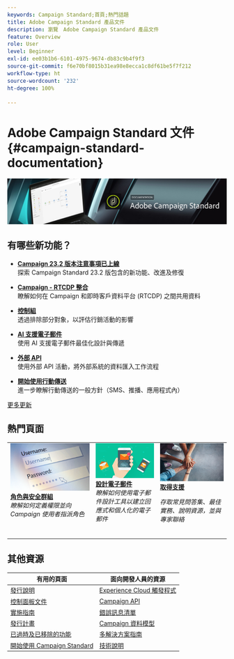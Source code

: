 ```yaml
---
keywords: Campaign Standard;首頁;熱門話題
title: Adobe Campaign Standard 產品文件
description: 瀏覽　Adobe Campaign Standard 產品文件
feature: Overview
role: User
level: Beginner
exl-id: ee03b1b6-6101-4975-9674-db83c9b4f9f3
source-git-commit: f6e70bf8015b31ea98e8ecca1c8df61be5f7f212
workflow-type: ht
source-wordcount: '232'
ht-degree: 100%

---
```


# Adobe Campaign Standard 文件 {#campaign-standard-documentation}

![Adobe Campaign Standard](start/using/assets/do-not-localize/banner_acs_doc.jpg)

## 有哪些新功能？

* **[Campaign 23.2 版本注意事項已上線](rn/using/release-notes.md)**<br/> 探索 Campaign Standard 23.2 版包含的新功能、改進及修復

* **[Campaign - RTCDP 整合](integrating/using/get-started-sources-destinations.md)**<br/>瞭解如何在 Campaign 和即時客戶資料平台 (RTCDP) 之間共用資料

* **[控制組](sending/using/control-group.md)**<br/>透過排除部分對象，以評估行銷活動的影響

* **[AI 支援電子郵件](sending/using/predictive.md)**<br/>使用 AI 支援電子郵件最佳化設計與傳遞

* **[外部 API](automating/using/external-api.md)**<br/> 使用外部 API 活動，將外部系統的資料匯入工作流程

* **[開始使用行動傳送](https://helpx.adobe.com/tw/campaign/kb/acs-mobile.html)**<br/>&#x200B;進一步瞭解行動傳送的一般方針（SMS、推播、應用程式內）

[更多更新](rn/using/documentation-updates.md)

## 熱門頁面

<table>
<tr>
  <td valign="top">
    <a href="administration/using/about-access-management.md">
      <img alt="角色" src="start/using/assets/roles.png"/>
    </a>
    <div>
    <a href="administration/using/about-access-management.md"><strong>角色與安全群組</strong></a>
    </div>
    <em>瞭解如何定義權限並向 Campaign 使用者指派角色</em>
    <br>
  </td>
  <td valign="top">
    <a href="designing/using/designing-content-in-adobe-campaign.md">
      <img alt="設計工具" src="start/using/assets/design.png" />
    </a>
    <div>
    <a href="designing/using/designing-content-in-adobe-campaign.md"><strong>設計電子郵件</strong></a>
    </div>
    <em>瞭解如何使用電子郵件設計工具以建立回應式和個人化的電子郵件</em>
    <br>
  </td>
  <td valign="top">
       <img alt="支援" src="start/using/assets/do-not-localize/help.jpeg" />
    <div><a href="support.md">
    <strong>取得支援</strong></a>
    </div>
    <p><em>存取常見問答集、最佳實務、說明資源，並與專家聯絡</em></p>
    <br>
  </td>
</tr>
</table>

## 其他資源

| 有用的頁面 | 面向開發人員的資源 |
|---|---|
| [發行說明](rn/using/release-notes.md) | [Experience Cloud 觸發程式](integrating/using/about-adobe-experience-cloud-triggers.md) |
| [控制面板文件](https://experienceleague.adobe.com/docs/control-panel/using/control-panel-home.html?lang=zh-Hant) | [Campaign API](api/using/get-started-apis.md) |
| [實施指南](https://helpx.adobe.com/tw/campaign/kb/campaign-standard-implementation-guide.html) | [錯誤訊息清單](https://experienceleague.adobe.com/developer/campaign-errors/error_codes.html) |
| [發行計畫](rn/using/release-planning.md) | [Campaign 資料模型](developing/using/datamodel-introduction.md) |
| [已過時及已移除的功能](rn/using/deprecated-features.md) | [多解決方案指南](integrating/using/get-started-campaign-integrations.md) |
| [開始使用 Campaign Standard](start/using/about-campaign-standard.md) | [技術說明](https://helpx.adobe.com/tw/campaign/kb/acs-article-list.html) |
